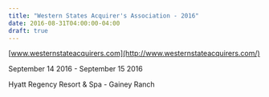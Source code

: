 ```yaml
---
title: "Western States Acquirer's Association - 2016"
date: 2016-08-31T04:00:00-04:00
draft: true
---
```


[www.westernstateacquirers.com](http://www.westernstateacquirers.com/)

September 14 2016 - September 15 2016

Hyatt Regency Resort &amp; Spa - Gainey Ranch